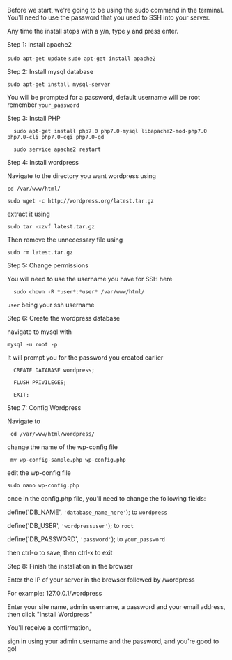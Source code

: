 Before we start, we're going to be using the sudo command in the terminal. You'll need to use the password that you used to SSH into your server.

Any time the install stops with a y/n, type y and press enter.


Step 1: Install apache2


  `sudo apt-get update`
  `sudo apt-get install apache2`
 
Step 2: Install mysql database

  `sudo apt-get install mysql-server`
  
You will be prompted for a password, default username will be root remember `your_password`
  
Step 3: Install PHP
```
  sudo apt-get install php7.0 php7.0-mysql libapache2-mod-php7.0 php7.0-cli php7.0-cgi php7.0-gd
```  

```
  sudo service apache2 restart
```  
Step 4: Install wordpress

Navigate to the directory you want wordpress using
  ```
  cd /var/www/html/
  ```
  ```
  sudo wget -c http://wordpress.org/latest.tar.gz
  ```
extract it using 
  ```
  sudo tar -xzvf latest.tar.gz
  ```
Then remove the unnecessary file using
  
  ```
  sudo rm latest.tar.gz
  ```
  
Step 5: Change permissions

You will need to use the username you have for SSH here 
  
  
  ```
    sudo chown -R *user*:*user* /var/www/html/
   ``` 
   
 `user` being your ssh username
   
   
Step 6: Create the wordpress database

navigate to mysql with  
  ```
  mysql -u root -p 
  ```
It will prompt you for the password you created earlier
  
  
  ```
    CREATE DATABASE wordpress;
  ```  
 
  ```
    FLUSH PRIVILEGES;
  ```
  
  ```
    EXIT;
  ```
    
 
Step 7: Config Wordpress
    
Navigate to
    
    
    
    
    
   
    
   
   ` cd /var/www/html/wordpress/`
   
 change the name of the wp-config file
  
 
   ` mv wp-config-sample.php wp-config.php`
 
 edit the wp-config file

    sudo nano wp-config.php
 
 
 
 
 
 once in the config.php file, you'll need to change the following fields:
      
      
      
      
  define('DB_NAME', `'database_name_here'`); to `wordpress`
        
        
  define('DB_USER', `'wordpressuser'`); to `root`
        
        
  define('DB_PASSWORD', `'password'`); to `your_password`
        
        
  then ctrl-o to save, then ctrl-x to exit
        
        
        
 Step 8: Finish the installation in the browser
 
 Enter the IP of your server in the browser followed by /wordpress 
        
 For example: 127.0.0.1/wordpress
        
 Enter your site name, admin username, a password and your email address, then click "Install Wordpress"
        
 You'll receive a confirmation, 
        
 sign in using your admin username and the password, and you're good to go!
   
